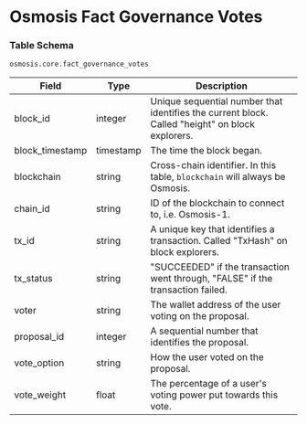 # Osmosis Fact Governance Votes

### Table Schema

`osmosis.core.fact_governance_votes`

| Field            | Type      | Description                                                                                      |
| ---------------- | --------- | ------------------------------------------------------------------------------------------------ |
| block\_id        | integer   | Unique sequential number that identifies the current block. Called "height" on block explorers.  |
| block\_timestamp | timestamp | The time the block began.                                                                        |
| blockchain       | string    | Cross-chain identifier. In this table, `blockchain` will always be Osmosis.                      |
| chain\_id        | string    | ID of the blockchain to connect to, i.e. Osmosis-1.                                              |
| tx\_id           | string    | A unique key that identifies a transaction. Called "TxHash" on block explorers.                  |
| tx\_status       | string    | "SUCCEEDED" if the transaction went through, "FALSE" if the transaction failed.                  |
| voter            | string    | The wallet address of the user voting on the proposal.                                           |
| proposal\_id     | integer   | A sequential number that identifies the proposal.                                                |
| vote\_option     | string    | How the user voted on the proposal.                                                              |
| vote\_weight     | float     | The percentage of a user's voting power put towards this vote.                                   |
